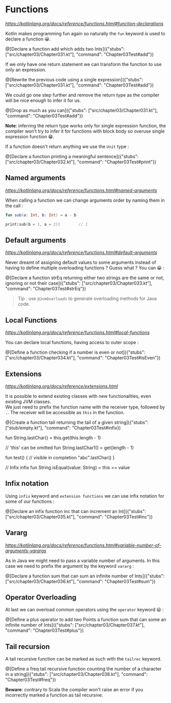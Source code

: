 # Functions

*https://kotlinlang.org/docs/reference/functions.html#function-declarations*

Kotlin makes programming fun again so naturally the `fun` keyword is used to declare a function 😀.

@[Declare a function add which adds two Ints]({"stubs": ["src/chapter03/Chapter031.kt"], "command": "Chapter03Test#add"})

If we only have one return statement we can transform the function to use only an expression.

@[Rewrite the previous code using a single expression]({"stubs": ["src/chapter03/Chapter031.kt"], "command": "Chapter03Test#add"})

We could go one step further and remove the return type as the compiler will be nice enough to infer it for us.

@[Drop as much as you can]({"stubs": ["src/chapter03/Chapter031.kt"], "command": "Chapter03Test#add"})

**Note**: inferring the return type works only for single expression function, the compiler won't try to infer it for functions with block body so overuse single expression function 😁.

If a function doesn't return anything we use the `Unit` type :

@[Declare a function printing a meaningful sentence]({"stubs": ["src/chapter03/Chapter032.kt"], "command": "Chapter03Test#print"})

## Named arguments

*https://kotlinlang.org/docs/reference/functions.html#named-arguments*

When calling a function we can change arguments order by naming them in the call :

```kotlin
fun sub(a: Int, b: Int) = a - b

print(sub(b = 1, a = 2))        // 1
```

## Default arguments

*https://kotlinlang.org/docs/reference/functions.html#default-arguments*

Never dreamt of assigning default values to some arguments instead of having to define multiple overloading functions ?
Guess what ? You can 😀 :

@[Declare a function strEq returning either two strings are the same or not, ignoring or not their case]({"stubs": ["src/chapter03/Chapter033.kt"], "command": "Chapter03Test#strEq"})

> Tip : use `@JvmOverloads` to generate overloading methods for Java code.

## Local Functions

*https://kotlinlang.org/docs/reference/functions.html#local-functions*

You can declare local functions, having access to outer scope :

@[Define a function checking if a number is even or not]({"stubs": ["src/chapter03/Chapter034.kt"], "command": "Chapter03Test#isEven"})

## Extensions

*https://kotlinlang.org/docs/reference/extensions.html*

It is possible to extend existing classes with new functionalities, even existing JVM classes.  
We just need to prefix the function name with the receiver type, followed by `.`. The receiver will be accessible as `this` in the function.

@[Create a function tail returning the tail of a given string]({"stubs": ["stub/empty.kt"], "command": "Chapter03Test#infix})

fun String.lastChar() =
        this.get(this.length - 1)

// 'this' can be omitted
fun String.lastChar1() =
        get(length - 1)

fun test() {
    // visible in completion
    "abc".lastChar()
}

// Infix
infix fun String.isEqual(value: String) = this == value

## Infix notation

Using `infix` keyword and `extension functions` we can use infix notation for some of our functions :

@[Declare an infix function inc that can increment an Int]({"stubs": ["src/chapter03/Chapter035.kt"], "command": "Chapter03Test#inc"})

## Vararg

*https://kotlinlang.org/docs/reference/functions.html#variable-number-of-arguments-varargs*

As in Java we might need to pass a variable number of arguments. In this case we need to prefix the argument by the keyword `vararg` :

@[Declare a function sum that can sum an infinite number of Ints]({"stubs": ["src/chapter03/Chapter036.kt"], "command": "Chapter03Test#sum"})

## Operator Overloading

At last we can overload common operators using the `operator` keyword 😃 :

@[Define a plus operator to add two Points  a function sum that can some an infinite number of Ints]({"stubs": ["src/chapter03/Chapter037.kt"], "command": "Chapter03Test#plus"})

## Tail recursion

A tail recursive function can be marked as such with the `tailrec` keyword.

@[Define a freq tail recursive function counting the number of a character in a string]({"stubs": ["src/chapter03/Chapter038.kt"], "command": "Chapter03Test#freq"})

**Beware**: contrary to Scala the compiler won't raise an error if you incorrectly marked a function as tail recursive.
